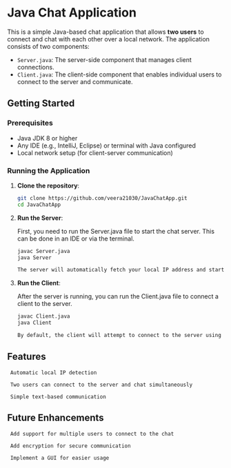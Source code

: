 # Java Chat Application

This is a simple Java-based chat application that allows **two users** to connect and chat with each other over a local network. The application consists of two components:

- `Server.java`: The server-side component that manages client connections.
- `Client.java`: The client-side component that enables individual users to connect to the server and communicate.

## Getting Started

### Prerequisites

- Java JDK 8 or higher
- Any IDE (e.g., IntelliJ, Eclipse) or terminal with Java configured
- Local network setup (for client-server communication)

### Running the Application

1. **Clone the repository**:
   ```bash
   git clone https://github.com/veera21030/JavaChatApp.git
   cd JavaChatApp
2. **Run the Server**:

   First, you need to run the Server.java file to start the chat server. This can be done in an IDE or via the terminal.
   ```bash
   javac Server.java
   java Server

   The server will automatically fetch your local IP address and start listening for client connections.

3. **Run the Client**:

   After the server is running, you can run the Client.java file to connect a client to the server.
   ```bash	
   javac Client.java
   java Client

   By default, the client will attempt to connect to the server using the local IP. The application allows two users to connect and chat at the same time.

## Features

     Automatic local IP detection

     Two users can connect to the server and chat simultaneously

     Simple text-based communication

## Future Enhancements

     Add support for multiple users to connect to the chat

     Add encryption for secure communication

     Implement a GUI for easier usage